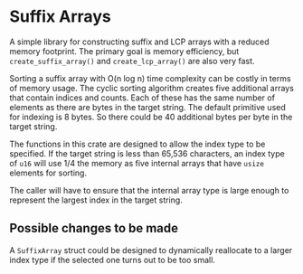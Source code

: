 # Suffix Arrays

A simple library for constructing suffix and LCP arrays with a reduced memory
footprint. The primary goal is memory efficiency, but `create_suffix_array()` 
and `create_lcp_array()` are also very fast.

Sorting a suffix array with O(n log n) time complexity can be costly in terms
of memory usage. The cyclic sorting algorithm creates five additional arrays
that contain indices and counts. Each of these has the same number of elements
as there are bytes in the target string. The default primitive used for indexing
is 8 bytes. So there could be 40 additional bytes per byte in the target string.

The functions in this crate are designed to allow the index type to be
specified. If the target string is less than 65,536 characters, an index type
of `u16` will use 1/4 the memory as five internal arrays that have `usize` 
elements for sorting.

The caller will have to ensure that the internal array type is large enough to
represent the largest index in the target string.

## Possible changes to be made

A `SuffixArray` struct could be designed to dynamically reallocate to a larger
index type if the selected one turns out to be too small.
